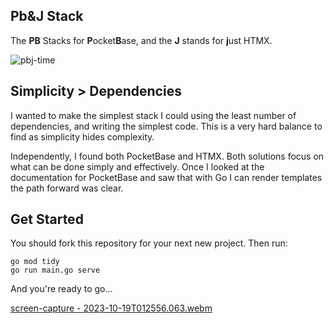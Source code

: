 ## Pb&J Stack

The **PB** Stacks for **P**ocket**B**ase, and the **J** stands for **j**ust HTMX.


![pbj-time](https://github.com/ccutch/pb-j-stack/assets/4782109/88da34d6-410c-4a7b-b7c7-0cc65ae79cb9)


## Simplicity > Dependencies

I wanted to make the simplest stack I could using the least number of dependencies, and writing the simplest code. This is a very hard balance to find as simplicity hides complexity.

Independently, I found both PocketBase and HTMX. Both solutions focus on what can be done simply and effectively. Once I looked at the documentation for PocketBase and saw that with Go I can render templates the path forward was clear.


## Get Started

You should fork this repository for your next new project. Then run:

```
go mod tidy
go run main.go serve

```

And you're ready to go...

[screen-capture - 2023-10-19T012556.063.webm](https://github.com/ccutch/pb-j-stack/assets/4782109/05880133-0a41-4062-bf59-b84fcfec2645)



